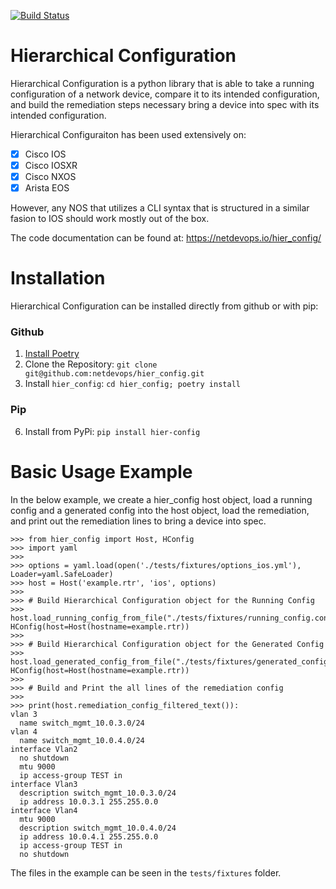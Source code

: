 [![Build Status](https://travis-ci.org/netdevops/hier_config.svg?branch=master)](https://travis-ci.org/netdevops/hier_config)

# Hierarchical Configuration

Hierarchical Configuration is a python library that is able to take a running configuration of a network device, compare it to its intended configuration, and build the remediation steps necessary bring a device into spec with its intended configuration.

Hierarchical Configuraiton has been used extensively on:

- [x] Cisco IOS
- [x] Cisco IOSXR
- [x] Cisco NXOS
- [x] Arista EOS

However, any NOS that utilizes a CLI syntax that is structured in a similar fasion to IOS should work mostly out of the box.

The code documentation can be found at: https://netdevops.io/hier_config/

Installation
============

Hierarchical Configuration can be installed directly from github or with pip:

### Github
1. [Install Poetry](https://python-poetry.org/docs/#installation)
2. Clone the Repository: `git clone git@github.com:netdevops/hier_config.git`
3. Install `hier_config`: `cd hier_config; poetry install`

### Pip
6. Install from PyPi: `pip install hier-config`

Basic Usage Example
===================

In the below example, we create a hier_config host object, load a running config and a generated config into the host object, load the remediation, and print out the remediation lines to bring a device into spec.

```
>>> from hier_config import Host, HConfig
>>> import yaml
>>>
>>> options = yaml.load(open('./tests/fixtures/options_ios.yml'), Loader=yaml.SafeLoader)
>>> host = Host('example.rtr', 'ios', options)
>>>
>>> # Build Hierarchical Configuration object for the Running Config
>>> host.load_running_config_from_file("./tests/fixtures/running_config.conf")
HConfig(host=Host(hostname=example.rtr))
>>>
>>> # Build Hierarchical Configuration object for the Generated Config
>>> host.load_generated_config_from_file("./tests/fixtures/generated_config.conf")
HConfig(host=Host(hostname=example.rtr))
>>>
>>> # Build and Print the all lines of the remediation config
>>>
>>> print(host.remediation_config_filtered_text()):
vlan 3
  name switch_mgmt_10.0.3.0/24
vlan 4
  name switch_mgmt_10.0.4.0/24
interface Vlan2
  no shutdown
  mtu 9000
  ip access-group TEST in
interface Vlan3
  description switch_mgmt_10.0.3.0/24
  ip address 10.0.3.1 255.255.0.0
interface Vlan4
  mtu 9000
  description switch_mgmt_10.0.4.0/24
  ip address 10.0.4.1 255.255.0.0
  ip access-group TEST in
  no shutdown
```

The files in the example can be seen in the `tests/fixtures` folder.
